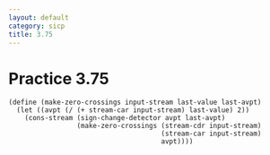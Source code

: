 ```yaml
---
layout: default
category: sicp
title: 3.75
---
```


# Practice 3.75

    (define (make-zero-crossings input-stream last-value last-avpt)
      (let ((avpt (/ (+ stream-car input-stream) last-value) 2))
        (cons-stream (sign-change-detector avpt last-avpt)
                     (make-zero-crossings (stream-cdr input-stream)
                                          (stream-car input-stream)
                                          avpt))))
